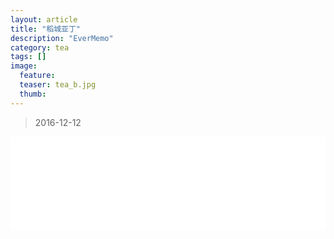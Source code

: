 ```yaml
---
layout: article
title: "稻城亚丁"
description: "EverMemo"
category: tea
tags: []
image:
  feature:
  teaser: tea_b.jpg
  thumb:
---
```

> 2016-12-12






  <iframe src="/blog/daochengyading.ht" name="iframepage" frameBorder=0 scrolling=no width="100%"
  onLoad="IframeLoadEND();"  ></iframe>

  <script type="text/javascript" language="javascript">

  // 定义一个函数，定时调用并刷新iframe高度
  function reinitIframe(){
  var iframe = document.getElementById("iframepage");
  try{
      var bHeight = iframe.contentWindow.document.body.scrollHeight;
      var dHeight = iframe.contentWindow.document.documentElement.scrollHeight;
      var height = Math.max(bHeight, dHeight);
      iframe.height = height;
  }catch (ex){}
  }

  var timer1 = window.setInterval("reinitIframe()", 500); //定时调用开始

  //完毕后干掉定时器
  function IframeLoadEND(){
  var iframe = document.getElementById("iframepage");
  try{
      window.clearInterval(timer1);
      var bHeight = iframe.contentWindow.document.body.scrollHeight;
      var dHeight = iframe.contentWindow.document.documentElement.scrollHeight;
      var height = Math.max(bHeight, dHeight);
      iframe.height = height;
  }catch (ex){}
      // 停止定时
      window.clearInterval(timer1);

  }

  </script>
